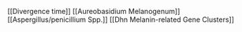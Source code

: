 [[Divergence time]]
[[Aureobasidium Melanogenum]]
[[Aspergillus/penicillium Spp.]]
[[Dhn Melanin-related Gene Clusters]]
